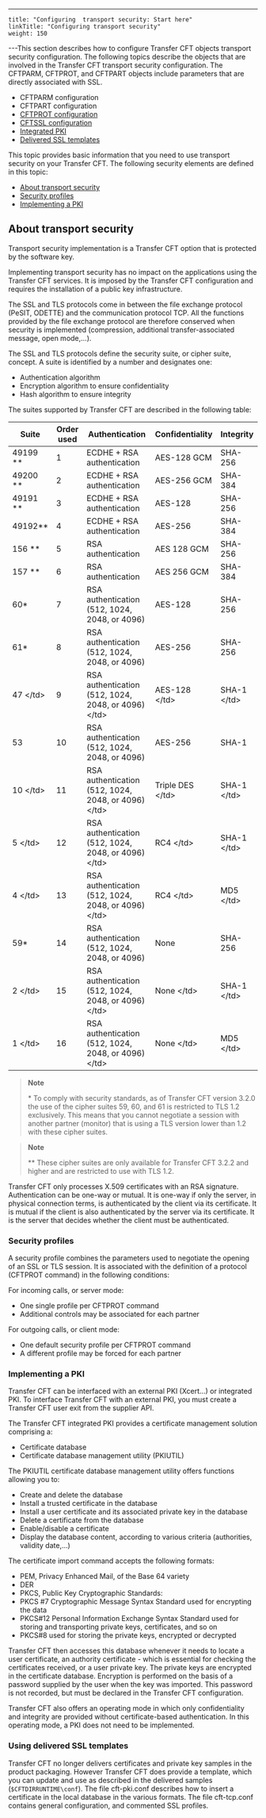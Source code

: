 ---
    title: "Configuring  transport security: Start here"
    linkTitle: "Configuring transport security"
    weight: 150
---This section describes how to configure Transfer CFT objects transport
security configuration. The following topics describe the objects that
are involved in the Transfer CFT transport security configuration. The
CFTPARM, CFTPROT, and CFTPART objects include parameters that are directly
associated with SSL.

- CFTPARM
    configuration
- CFTPART
    configuration
- [CFTPROT
    configuration](../../c_intro_userinterfaces/about_cftutil/configuring_cft_start_here/cftprot_command_line)
- [CFTSSL
    configuration](transport_security_cftssl)
- [Integrated
    PKI](#Implementing_a_PKI)
- [Delivered SSL templates](#Using)

This topic
provides basic information that you need to use transport security on
your Transfer CFT. The following security elements are defined
in this topic:

- [About
    transport security](#About_Transport_Security)
- [Security
    profiles](#Security_profiles)
- [Implementing
    a PKI](#Implementing_a_PKI)

<span id="About_Transport_Security"></span>

## About transport security

Transport security implementation is a Transfer CFT option that is protected
by the software key.

Implementing transport security has no impact on the applications using
the Transfer CFT services. It is imposed by the Transfer CFT configuration
and requires the installation of a public key infrastructure.

The SSL and TLS protocols come in between the file exchange protocol
(PeSIT, ODETTE) and the communication protocol TCP. All the functions
provided by the file exchange protocol are therefore conserved when security
is implemented (compression, additional transfer-associated message, open
mode,...).

The SSL and TLS protocols define the security suite, or cipher suite,
concept. A suite is identified by a number and designates one:

- Authentication
    algorithm
- Encryption algorithm
    to ensure confidentiality
- Hash
    algorithm to ensure integrity

The suites supported by Transfer CFT are described in the following
table:


| Suite  | Order used | Authentication  | Confidentiality  | Integrity  |
| --- | --- | --- | --- | --- |
| 49199 **  | 1  | ECDHE + RSA authentication  | AES-128 GCM  | SHA-256  |
| 49200 **  | 2  | ECDHE + RSA authentication  | AES-256 GCM  | SHA-384  |
| 49191 **  | 3  | ECDHE + RSA authentication | AES-128  | SHA-256  |
| 49192**  | 4  | ECDHE + RSA authentication  | AES-256  | SHA-384  |
| 156 **  | 5  | RSA authentication  | AES 128 GCM  | SHA-256  |
| 157 **  | 6  | RSA authentication  | AES 256 GCM  | SHA-384  |
| 60*  | 7  | RSA authentication (512, 1024, 2048, or 4096)  | AES-128  | SHA-256  |
| 61*  | 8  | RSA authentication (512, 1024, 2048, or 4096)  | AES-256  | SHA-256  |
| 47 &lt;/td&gt;  | 9  | RSA authentication (512, 1024, 2048, or 4096) &lt;/td&gt;  | AES-128 &lt;/td&gt;  | SHA-1 &lt;/td&gt;  |
| 53  | 10  | RSA authentication (512, 1024, 2048, or 4096)  | AES-256  | SHA-1  |
| 10 &lt;/td&gt;  | 11  | RSA authentication (512, 1024, 2048, or 4096) &lt;/td&gt;  | Triple DES &lt;/td&gt;  | SHA-1 &lt;/td&gt;  |
| 5 &lt;/td&gt;  | 12  | RSA authentication (512, 1024, 2048, or 4096) &lt;/td&gt;  | RC4 &lt;/td&gt;  | SHA-1 &lt;/td&gt;  |
| 4 &lt;/td&gt;  | 13  | RSA authentication (512, 1024, 2048, or 4096) &lt;/td&gt;  | RC4 &lt;/td&gt;  | MD5 &lt;/td&gt;  |
| 59*  | 14  | RSA authentication (512, 1024, 2048, or 4096)  | None  | SHA-256  |
| 2 &lt;/td&gt;  | 15  | RSA authentication (512, 1024, 2048, or 4096) &lt;/td&gt;  | None &lt;/td&gt;  | SHA-1 &lt;/td&gt;  |
| 1 &lt;/td&gt;  | 16  | RSA authentication (512, 1024, 2048, or 4096) &lt;/td&gt;  | None &lt;/td&gt;  | MD5 &lt;/td&gt;  |


> **Note**
>
> \* To comply with security standards, as of Transfer CFT version 3.2.0 the use of the cipher suites 59, 60, and 61 is restricted to TLS 1.2 exclusively. This means that you cannot negotiate a session with another partner (monitor) that is using a TLS version lower than 1.2 with these cipher suites.

> **Note**
>
> \*\* These cipher suites are only available for Transfer CFT 3.2.2 and higher and are restricted to use with TLS 1.2.

Transfer CFT only processes X.509 certificates with an RSA signature.
Authentication can be one-way or mutual. It is one-way if only the server,
in physical connection terms, is authenticated by the client via its certificate.
It is mutual if the client is also authenticated by the server via its
certificate. It is the server that decides whether the client must be
authenticated.

<span id="Security_profiles"></span>

### Security profiles

A security profile combines the parameters used to negotiate the opening
of an SSL or TLS session. It is associated with the definition of a protocol
(CFTPROT command) in the following conditions:

For incoming calls, or server mode:

- One single profile per CFTPROT command
- Additional controls may be associated for each partner

For outgoing calls, or client mode:

- One default security profile per CFTPROT command
- A different profile may be forced for each partner

<span id="Implementing_a_PKI"></span>

### Implementing a PKI

Transfer CFT can be interfaced with an external PKI (Xcert…) or integrated
PKI. To interface Transfer CFT with
an external PKI, you must create a Transfer CFT user exit from the supplier
API.

The Transfer CFT integrated PKI provides
a certificate management solution comprising a:

- Certificate database
- Certificate database
    management utility (PKIUTIL)

The PKIUTIL certificate database management utility offers functions
allowing you to:

- Create and delete
    the database
- Install a trusted
    certificate in the database
- Install a user
    certificate and its associated private key in the database
- Delete a certificate
    from the database
- Enable/disable
    a certificate
- Display the database
    content, according to various criteria (authorities, validity date,...)

The certificate import command accepts the following formats:

- PEM, Privacy
    Enhanced Mail,
    of the Base 64 variety
- DER
- PKCS, Public
    Key Cryptographic
    Standards:
- PKCS #7 Cryptographic
    Message Syntax Standard used for encrypting the data
- PKCS#12 Personal
    Information Exchange Syntax Standard used for storing and transporting
    private keys, certificates, and so on
- PKCS#8 used
    for storing the private keys, encrypted or decrypted

Transfer CFT then accesses
this database whenever it needs to locate a user certificate, an authority
certificate - which is essential for checking the certificates received,
or a user private key. The private keys are encrypted in the certificate
database. Encryption is performed on the basis of a password supplied
by the user when the key was imported. This password is not recorded,
but must be declared in the Transfer CFT configuration.

Transfer CFT also offers an operating mode in which only confidentiality
and integrity are provided without certificate-based authentication. In
this operating mode, a PKI does not need to be implemented.

<span id="Using"></span>

### Using delivered SSL templates

Transfer CFT no longer delivers certificates and private key samples in the product packaging. However Transfer CFT does provide a template, which you can update and use as described in the delivered samples (`$CFTDIRRUNTIME\conf`). The file cft-pki.conf describes how to insert a certificate in the local database in the various formats. The file cft-tcp.conf contains general configuration, and commented SSL profiles.

